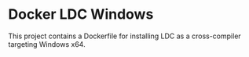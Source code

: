 # Docker LDC Windows

This project contains a Dockerfile for installing LDC as a cross-compiler
targeting Windows x64.
